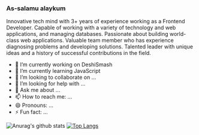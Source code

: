 ### As-salamu alaykum

Innovative tech mind with 3+ years of experience working as a Frontend Developer. Capable of working with a variety of technology and web applications, and managing databases. Passionate about building world-class web applications. Valuable team member who has experience diagnosing problems and developing solutions. Talented leader with unique ideas and a history of successful contributions in the field.

- 🔭 I’m currently working on DeshiSmash
- 🌱 I’m currently learning JavaScript
- 👯 I’m looking to collaborate on ...
- 🤔 I’m looking for help with ...
- 💬 Ask me about ...
- 📫 How to reach me: ...
- 😄 Pronouns: ...
- ⚡ Fun fact: ...

![Anurag's github stats](https://github-readme-stats.vercel.app/api?username=nahidthenh&show_icons=true&theme=dracula)
[![Top Langs](https://github-readme-stats.vercel.app/api/top-langs/?username=anuraghazra&layout=compact)](https://github.com/anuraghazra/github-readme-stats)

